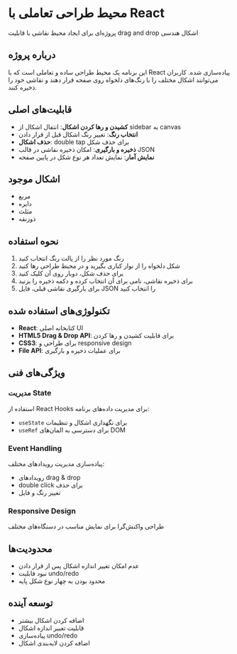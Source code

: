 # محیط طراحی تعاملی با React

پروژه‌ای برای ایجاد محیط نقاشی با قابلیت drag and drop اشکال هندسی

## درباره پروژه

این برنامه یک محیط طراحی ساده و تعاملی است که با React پیاده‌سازی شده. کاربران می‌توانند اشکال مختلف را با رنگ‌های دلخواه روی صفحه قرار دهند و نقاشی خود را ذخیره کنند.

## قابلیت‌های اصلی

- **کشیدن و رها کردن اشکال**: انتقال اشکال از sidebar به canvas
- **انتخاب رنگ**: تغییر رنگ اشکال قبل از قرار دادن
- **حذف اشکال**: double tap برای حذف شکل
- **ذخیره و بارگیری**: امکان ذخیره نقاشی در قالب JSON
- **نمایش آمار**: نمایش تعداد هر نوع شکل در پایین صفحه

## اشکال موجود

- مربع
- دایره  
- مثلث
- ذوزنقه

## نحوه استفاده

1. رنگ مورد نظر را از پالت رنگ انتخاب کنید
2. شکل دلخواه را از نوار کناری بگیرید و در محیط طراحی رها کنید
3. برای حذف شکل، دوبار روی آن کلیک کنید
4. برای ذخیره نقاشی، نامی برای آن انتخاب کرده و دکمه ذخیره را بزنید
5. برای بارگیری نقاشی قبلی، فایل JSON را انتخاب کنید


## تکنولوژی‌های استفاده شده

- **React**: کتابخانه اصلی UI
- **HTML5 Drag & Drop API**: برای قابلیت کشیدن و رها کردن
- **CSS3**: برای طراحی و responsive design
- **File API**: برای عملیات ذخیره و بارگیری

## ویژگی‌های فنی

### مدیریت State
استفاده از React Hooks برای مدیریت داده‌های برنامه:
- `useState` برای نگهداری اشکال و تنظیمات
- `useRef` برای دسترسی به المان‌های DOM

### Event Handling
پیاده‌سازی مدیریت رویدادهای مختلف:
- رویدادهای drag & drop
- double click برای حذف
- تغییر رنگ و فایل

### Responsive Design
طراحی واکنش‌گرا برای نمایش مناسب در دستگاه‌های مختلف

## محدودیت‌ها

- عدم امکان تغییر اندازه اشکال پس از قرار دادن
- نبود قابلیت undo/redo
- محدود بودن به چهار نوع شکل پایه

## توسعه آینده

- اضافه کردن اشکال بیشتر
- قابلیت تغییر اندازه اشکال
- پیاده‌سازی undo/redo
- اضافه کردن لایه‌بندی اشکال


